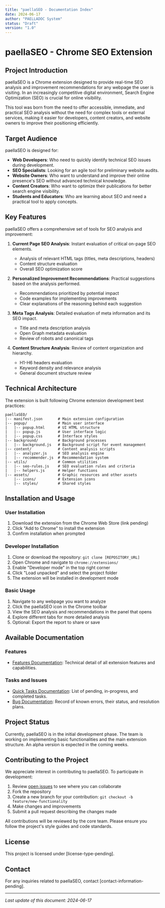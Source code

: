 ```yaml
---
title: "paellaSEO - Documentation Index"
date: 2024-06-17
author: "PAELLADOC System"
status: "Draft"
version: "1.0"
---
```


# paellaSEO - Chrome SEO Extension

## Project Introduction
paellaSEO is a Chrome extension designed to provide real-time SEO analysis and improvement recommendations for any webpage the user is visiting. In an increasingly competitive digital environment, Search Engine Optimization (SEO) is crucial for online visibility.

This tool was born from the need to offer accessible, immediate, and practical SEO analysis without the need for complex tools or external services, making it easier for developers, content creators, and website owners to improve their positioning efficiently.

## Target Audience
paellaSEO is designed for:

- **Web Developers**: Who need to quickly identify technical SEO issues during development.
- **SEO Specialists**: Looking for an agile tool for preliminary website audits.
- **Website Owners**: Who want to understand and improve their online presence's SEO without advanced technical knowledge.
- **Content Creators**: Who want to optimize their publications for better search engine visibility.
- **Students and Educators**: Who are learning about SEO and need a practical tool to apply concepts.

## Key Features
paellaSEO offers a comprehensive set of tools for SEO analysis and improvement:

1. **Current Page SEO Analysis**: Instant evaluation of critical on-page SEO elements.
   - Analysis of relevant HTML tags (titles, meta descriptions, headers)
   - Content structure evaluation
   - Overall SEO optimization score

2. **Personalized Improvement Recommendations**: Practical suggestions based on the analysis performed.
   - Recommendations prioritized by potential impact
   - Code examples for implementing improvements
   - Clear explanations of the reasoning behind each suggestion

3. **Meta Tags Analysis**: Detailed evaluation of meta information and its SEO impact.
   - Title and meta description analysis
   - Open Graph metadata evaluation
   - Review of robots and canonical tags

4. **Content Structure Analysis**: Review of content organization and hierarchy.
   - H1-H6 headers evaluation
   - Keyword density and relevance analysis
   - General document structure review

## Technical Architecture
The extension is built following Chrome extension development best practices:

```
paellaSEO/
|-- manifest.json       # Main extension configuration
|-- popup/              # Main user interface
|   |-- popup.html      # UI HTML structure
|   |-- popup.js        # User interface logic
|   |-- popup.css       # Interface styles
|-- background/         # Background processes
|   |-- background.js   # Background script for event management
|-- content/            # Content analysis scripts
|   |-- analyzer.js     # SEO analysis engine
|   |-- recommender.js  # Recommendation system
|-- utils/              # Common utilities
|   |-- seo-rules.js    # SEO evaluation rules and criteria
|   |-- helpers.js      # Helper functions
|-- assets/             # Graphic resources and other assets
    |-- icons/          # Extension icons
    |-- styles/         # Shared styles
```

## Installation and Usage

### User Installation
1. Download the extension from the Chrome Web Store (link pending)
2. Click "Add to Chrome" to install the extension
3. Confirm installation when prompted

### Developer Installation
1. Clone or download the repository: `git clone [REPOSITORY_URL]`
2. Open Chrome and navigate to `chrome://extensions/`
3. Enable "Developer mode" in the top right corner
4. Click "Load unpacked" and select the project folder
5. The extension will be installed in development mode

### Basic Usage
1. Navigate to any webpage you want to analyze
2. Click the paellaSEO icon in the Chrome toolbar
3. View the SEO analysis and recommendations in the panel that opens
4. Explore different tabs for more detailed analysis
5. Optional: Export the report to share or save

## Available Documentation

### Features
- [Features Documentation](feature_documentation.md): Technical detail of all extension features and capabilities.

### Tasks and Issues
- [Quick Tasks Documentation](quick_task_documentation.md): List of pending, in-progress, and completed tasks.
- [Bug Documentation](bug_documentation.md): Record of known errors, their status, and resolution plans.

## Project Status
Currently, paellaSEO is in the initial development phase. The team is working on implementing basic functionalities and the main extension structure. An alpha version is expected in the coming weeks.

## Contributing to the Project
We appreciate interest in contributing to paellaSEO. To participate in development:

1. Review [open issues](link-pending) to see where you can collaborate
2. Fork the repository
3. Create a new branch for your contribution: `git checkout -b feature/new-functionality`
4. Make changes and improvements
5. Submit a pull request describing the changes made

All contributions will be reviewed by the core team. Please ensure you follow the project's style guides and code standards.

## License
This project is licensed under [license-type-pending].

## Contact
For any inquiries related to paellaSEO, contact [contact-information-pending].

---

*Last update of this document: 2024-06-17* 